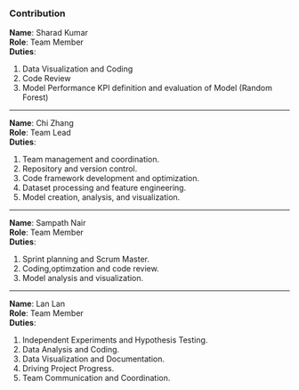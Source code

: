 ### Contribution 

**Name**: Sharad Kumar  
**Role**: Team Member  
**Duties**:
1. Data Visualization and Coding
2. Code Review
3. Model Performance KPI definition and evaluation of Model (Random Forest)


---

**Name**: Chi Zhang  
**Role**: Team Lead  
**Duties**:
1. Team management and coordination.  
2. Repository and version control.  
3. Code framework development and optimization.  
4. Dataset processing and feature engineering.  
5. Model creation, analysis, and visualization.

---

**Name**: Sampath Nair  
**Role**: Team Member  
**Duties**:
1. Sprint planning and Scrum Master.  
2. Coding,optimzation and code review.  
3. Model analysis and visualization.

---

**Name**: Lan Lan  
**Role**: Team Member  
**Duties**:
1. Independent Experiments and Hypothesis Testing.
2. Data Analysis and Coding.
3. Data Visualization and Documentation.
4. Driving Project Progress.
5. Team Communication and Coordination.
 
